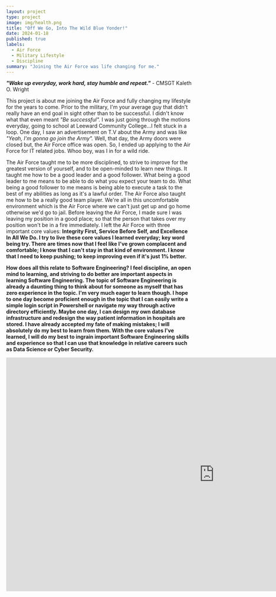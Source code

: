 ```yaml
---
layout: project
type: project
image: img/health.png
title: "Off We Go, Into The Wild Blue Yonder!"
date: 2024-01-18
published: true
labels:
  - Air Force
  - Military Lifestyle
  - Discipline
summary: "Joining the Air Force was life changing for me."
---
```

<b><i>"Wake up everyday, work hard, stay humble and repeat."</b></i> - CMSGT Kaleth O. Wright
   
  This project is about me joining the Air Force and fully changing my lifestyle for the years to come. Prior to the military, I'm your average guy that didn't really have an end goal in sight other than to be successful. I didn't know what that even meant <i>"Be successful".</i> I was just going through the motions everyday, going to school at Leeward Community College...I felt stuck in a loop. One day, I saw an advertisement on T.V about the Army and was like <i>"Yeah, I'm gonna go join the Army".</i> Well, that day, the Army doors were closed but, the Air Force office was open. So, I ended up applying to the Air Force for IT related jobs. Whoo boy, was I in for a wild ride.

  The Air Force taught me to be more disciplined, to strive to improve for the greatest version of yourself, and to be open-minded to learn new things. It taught me how to be a good leader and a good follower. What being a good leader to me means to be able to do what you expect your team to do. What being a good follower to me means is being able to execute a task to the best of my abilities as long as it's a lawful order. The Air Force also taught me how to be a really good team player. We're all in this uncomfortable environment which is the Air Force where we can't just get up and go home otherwise we'd go to jail. Before leaving the Air Force, I made sure I was leaving my position in a good place; so that the person that takes over my position won't be in a fire immediately. I left the Air Force with three important core values: <b>Integrity First, Service Before Self, and Excellence In All We Do.<b> I try to live these core values I learned everyday; key word being try. There are times now that I feel like I've grown complacent and comfortable; I know that I can't stay in that kind of environment. I know that I need to keep pushing; to keep improving even if it's just 1% better.

  How does all this relate to Software Engineering? I feel discipline, an open mind to learning, and striving to do better are important aspects in learning Software Engineering. The topic of Software Engineering is already a daunting thing to think about for someone as myself that has zero experience in the topic. I'm very much eager to learn though. I hope to one day become proficient enough in the topic that I can easily write a simple login script in Powershell or navigate my way through active directory efficiently. Maybe one day, I can design my own database infrastructure and redesign the way patient information in hospitals are stored. I have already accepted my fate of making mistakes; I will absolutely do my best to learn from them. With the core values I've learned, I will do my best to ingrain important Software Engineering skills and experience so that I can use that knowledge in relative careers such as Data Science or Cyber Security.

  <iframe width="1128" height="634" src="https://www.youtube.com/embed/kP4oz9tWnAA" title="If the U.S. Air Force had an Anime Opening" frameborder="0" allow="accelerometer; autoplay; clipboard-write; encrypted-media; gyroscope; picture-in-picture; web-share" allowfullscreen></iframe>
